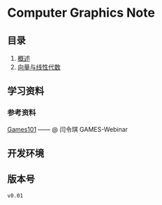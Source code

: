 # Computer Graphics Note

## 目录

1. [概述](index/overview.md)
1. [向量与线性代数](index/miscellaneousMath.md)

## 学习资料

### 参考资料

[Games101](https://www.bilibili.com/video/BV1X7411F744) —— @ 闫令琪 GAMES-Webinar

## 开发环境

## 版本号

`v0.01`
